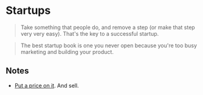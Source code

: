 # Startups
> Take something that people do, and remove a step (or make that step very very easy). That's the key to a successful startup.

> The best startup book is one you never open because you're too busy marketing and building your product.

## Notes
- [Put a price on it](https://www.youtube.com/watch?v=0CDXJ6bMkMY). And sell.